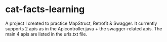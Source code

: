 # cat-facts-learning
A project I created to practice MapStruct, Retrofit & Swagger. 
It currently supports 2 apis as in the Apicontroller.java + the swagger-related apis.
The main 4 apis are listed in the urls.txt file. 
